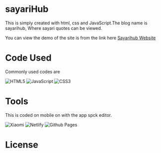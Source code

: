 # sayariHub
This is simply created with html, css and JavaScript.The blog name is sayarihub, Where sayari quotes can be viewed.

You can view the demo of the site is from the link here <a href="https://sayarihub.netlify.app">Sayarihub Website</a>

# Code Used
Commonly used codes are 

![HTML5](https://img.shields.io/badge/html5-%23E34F26.svg?style=for-the-badge&logo=html5&logoColor=white)
![JavaScript](https://img.shields.io/badge/javascript-%23323330.svg?style=for-the-badge&logo=javascript&logoColor=%23F7DF1E)
![CSS3](https://img.shields.io/badge/css3-%231572B6.svg?style=for-the-badge&logo=css3&logoColor=white)

# Tools
This is coded on mobile on with the app spck editor.

![Xiaomi](https://img.shields.io/badge/Xiaomi-%23FF6900.svg?style=for-the-badge&logo=xiaomi&logoColor=white)
![Netlify](https://img.shields.io/badge/netlify-%23000000.svg?style=for-the-badge&logo=netlify&logoColor=#00C7B7)
![Github Pages](https://img.shields.io/badge/github%20pages-121013?style=for-the-badge&logo=github&logoColor=white)

# License

